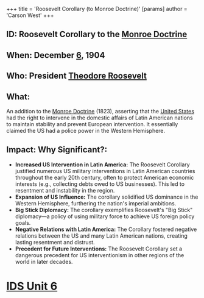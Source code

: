 +++
 title = 'Roosevelt Corollary (to Monroe Doctrine)'
[params]
	author = 'Carson West'
+++
## ID: Roosevelt Corollary to the [Monroe Doctrine](./../monroe-doctrine/)

## When: December [6](./../6/), 1904

## Who:  President [Theodore Roosevelt](./../theodore-roosevelt/)

## What:  
An addition to the [Monroe Doctrine](./../monroe-doctrine/) (1823), asserting that the [United States](./../united-states/) had the right to intervene in the domestic affairs of Latin American nations to maintain stability and prevent European intervention.  It essentially claimed the US had a police power in the Western Hemisphere.

## Impact: Why Significant?:
* **Increased US Intervention in Latin America:** The Roosevelt Corollary justified numerous US military interventions in Latin American countries throughout the early 20th century, often to protect American economic interests (e.g., collecting debts owed to US businesses). This led to resentment and instability in the region.
* **Expansion of US Influence:**  The corollary solidified US dominance in the Western Hemisphere, furthering the nation's imperial ambitions.
* **Big Stick Diplomacy:** The corollary exemplifies Roosevelt's "Big Stick" diplomacy—a policy of using military force to achieve US foreign policy goals.
* **Negative Relations with Latin America:** The Corollary fostered negative relations between the US and many Latin American nations, creating lasting resentment and distrust.
* **Precedent for Future Interventions:** The Roosevelt Corollary set a dangerous precedent for US interventionism in other regions of the world in later decades.

# [IDS Unit 6](./../ids-unit-6/)